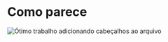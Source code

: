 # Como parece
![Ótimo trabalho adicionando cabeçalhos ao arquivo](https://octodex.github.com/images/yaktocat.png)
